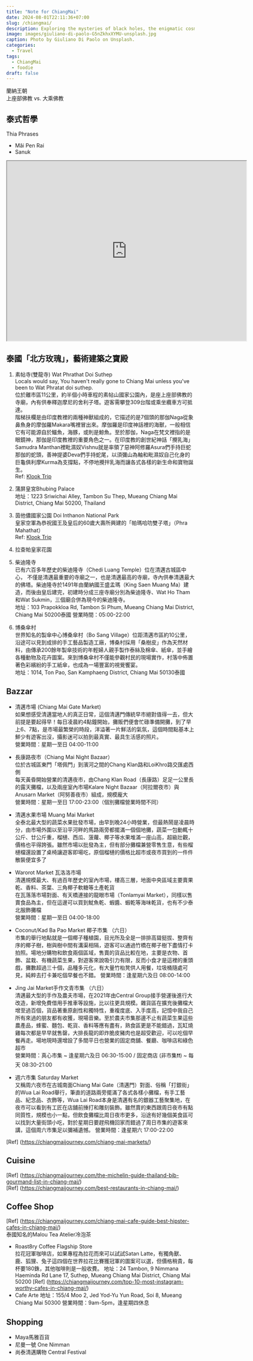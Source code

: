 ```yaml
---
title: "Note for ChiangMai"
date: 2024-08-01T22:11:36+07:00
slug: /chiangmai/
description: Exploring the mysteries of black holes, the enigmatic cosmic phenomena.
image: images/giuliano-di-paolo-G5nZkhxXYMU-unsplash.jpg
caption: Photo by Giuliano Di Paolo on Unsplash.
categories:
  - Travel
tags:
  - ChiangMai
  - foodie
draft: false
---
```


蘭納王朝  
上座部佛教 vs. 大乘佛教  

## 泰式哲學
Thia Phrases  
- Mâi Pen Rai
- Sanuk

<iframe src="https://www.google.com/maps/d/u/0/embed?mid=1QQOmGRvKh-MnFKKNPLNF8PY9ZZoTEV4&ehbc=2E312F" width="640" height="480"></iframe>

## 泰國「北方玫瑰」，藝術建築之寶殿

1. 素帖寺(雙龍寺) Wat Phrathat Doi Suthep  
Locals would say, You haven't really gone to Chiang Mai unless you've been to Wat Phratat doi suthep.  
位於離市區11公里，約半個小時車程的素帖山國家公園內，是座上座部佛教的寺廟，內有供奉釋迦摩尼的舍利子塔。遊客需攀登309台階或乘坐纜車方可抵達。  
階梯扶欄是由印度教裡的兩種神獸組成的，它描述的是7個頭的那伽Naga從象鼻魚身的摩伽羅Makara嘴裡冒出來。摩伽羅是印度神話裡的海獸，一般相信它有可能源自於鱷魚，海豚，或則是鯨魚。至於那伽，Naga在梵文裡指的是眼鏡神，那伽是印度教裡的重要角色之一。在印度教的創世紀神話「攪乳海」 
Samudra Manthan裡毗濕奴Vishnu就是率領了惡神阿修羅Asura們手持巨蛇那伽的蛇頭，善神提婆Deva們手持蛇尾，以須彌山為軸和毗濕奴自己化身的巨龜俱利摩Kurma為支撐點，不停地攪拌乳海而讓各式各樣的新生命和寶物誕生。  
Ref: [Klook Trip](https://www.kkday.com/zh-tw/product/20701-chiang-mai-half-day-tour-wat-phra-that-doi-suthep-and-meo-village-thailand) 

2. 蒲屏皇宮Bhubing Palace  
地址：1223 Sriwichai Alley, Tambon Su Thep, Mueang Chiang Mai District, Chiang Mai 50200, Thailand

3. 茵他儂國家公園 Doi Inthanon National Park  
皇家空軍為恭祝國王及皇后的60歲大壽所興建的「帕瑪哈叻雙子塔」（Phra Mahathat）  
Ref: [Klook Trip](https://www.klook.com/zh-TW/activity/384-doi-inthanon-national-park-chiang-mai/?aid=35993&aff_adid=708924&spm=City.Popular%3Aany%3A%3AHotAct%3ACard_LIST&clickId=7bdb2104a0&aff_label1=%E8%8C%B5%E4%BB%96%E5%84%82%E5%9C%8B%E5%AE%B6%E5%85%AC%E5%9C%92%E4%B8%80%E6%97%A5%E9%81%8A&aff_label2=&aff_label3=&aff_pid=&aff_sid=&utm_medium=affiliate-alwayson&utm_source=non-network&utm_campaign=35993&utm_term=&utm_content=&aff_klick_id=72229657084-35993-708924-5e25a92)

4. 拉查帕皇家花園

5. 柴迪隆寺  
已有六百多年歷史的柴迪隆寺（Chedi Luang Temple）位在清邁古城區中心， 不僅是清邁最重要的寺廟之一，也是清邁最高的寺廟，寺內供奉清邁最大的佛塔。柴迪隆寺於1491年由蘭納國王盛孟瑪（King Saen Muang Ma）建造，而後由皇后建完，初建時分成三座寺廟分別為柴迪隆寺、Wat Ho Tham和Wat Sukmin，三個廟合併為現今的柴迪隆寺。    
地址：103 Prapokkloa Rd, Tambon Si Phum, Mueang Chiang Mai District, Chiang Mai 50200泰國
營業時間：05:00-22:00

6. 博桑傘村  
世界知名的製傘中心博桑傘村（Bo Sang Village）位距清邁市區約10公里，沿途可以見到成排的手工藝品製造工廠，博桑村採用「桑樹皮」作為天然材料，由傳承200餘年製傘技術的年輕婦人親手製作泰絲及棉傘、紙傘，並手繪各種動物及花卉圖案。來到博桑傘村不僅能參觀村民的現場實作，村落中佈置著色彩繽紛的手工紙傘，也成為一場豐富的視覺饗宴。  
地址：1014, Ton Pao, San Kamphaeng District, Chiang Mai 50130泰國

## Bazzar
- 清邁市場 (Chiang Mai Gate Market)  
如果想感受清邁當地人的真正日常，這個清邁門傳統早市絕對值得一去，但大前提是要起得早！每日凌晨約4點鐘開始，攤販們便會忙碌準備開攤，到了早上6、7點，是市場最繁榮的時段，洋溢著一片鮮活的氣氛，這個時間點基本上鮮少有遊客出沒，攝影迷可以拍到最真實、最具生活感的照片。  
營業時間：星期一至日 04:00-11:00
- 長康路夜市（Chiang Mai Night Bazaar）  
位於古城區東門「塔佩門」到濱河之間的Chang Klan路和LoiKhro路交匯處西側  
每天黃昏開始營業的清邁夜市，由Chang Klan Road（長康路）足足一公里長的露天攤檔，以及兩座室內市場Kalare Night Bazaar（阿拉爾夜市）與Anusarn Market（阿努善夜市）組成，規模龐大  
營業時間：星期一至日 17:00-23:00（個別攤檔營業時間不同）
- 清邁水果市場 Muang Mai Market  
全泰北最大型的蔬菜水果批發市場，由早到晚24小時營業，但最熱鬧是凌晨時分，由市場外圍以至沿平河畔的馬路兩旁都擺滿一個個地攤，蔬菜一包動輒十公斤、廿公斤重，榴槤、西瓜、菠蘿、椰子等水果堆滿一座山高，超級壯觀，價格也平得誇張。雖然市場以批發為主，但有部分攤檔兼營零售生意，有些榴槤檔還設置了桌椅讓遊客即場吃，原個榴槤的價格比超市或夜市買到的一件件散裝便宜多了
- Warorot Market 瓦洛洛市場  
清邁規模最大、有過百年歷史的室內市場，樓高三層，地面中央區域主要賣果乾、香料、茶葉、三角椰子軟糖等土產乾貨  
在瓦落落市場對面、有天橋連接的龍眼市場（Tonlamyai Market），同樣以售賣食品為主，但在這邊可以買到魷魚乾、蝦醬、蝦乾等海味乾貨，也有不少泰北服飾攤檔  
營業時間：星期一至日 04:00-18:00
- Coconut/Kad Ba Pao Market 椰子市集 （六日）  
市集的舉行地點就是一個椰子種植園，目光所及全是一排排高聳挺拔、整齊有序的椰子樹，樹與樹中間有溝渠相隔，遊客可以通過竹橋在椰子樹下盡情打卡拍照。場地分購物和飲食兩個區域，售賣的貨品比較在地，主要是衣物、首飾、盆栽、有機蔬菜生果，對遊客來說吸引力有限，反而小食才是這裡的重頭戲，攤數超過三十個，品種多元化，有大量竹枱凳供人用餐，垃圾桶隨處可見，純粹去打卡兼吃個早餐也不錯。
營業時間：逢星期六及日 08:00-14:00

- Jing Jai Market手作文青市集 （六日）  
清邁最大型的手作及農夫市場，在2021年由Central Group接手營運後進行大改造，新增免費借用手推車等設施，比以往更具規模。雜貨區在擴充後攤檔大增至過百個，貨品著重原創性和獨特性，重複度底、入手度高，記憶中我自己所有來過的朋友都有收獲，現場音樂。至於農夫市集那邊不止有蔬菜生果這些農產品，蜂蜜、麵包、乾貨、香料等應有盡有，熟食區更是不能錯過，瓦缸燒雞每次都是早早就售罄，大排長龍的即炸脆皮豬肉也是超受歡迎，可以吃個早餐再走。場地現時還增設了多間平日也營業的固定商舖、餐廳、咖啡店和綠色超市  
營業時間：真心市集 ~ 逢星期六及日 06:30-15:00 / 固定商店 (非市集❗️❗️) ~ 每天 08:30-21:00
- 週六市集  Saturday Market  
又稱周六夜市在古城南面Chiang Mai Gate（清邁門）對面、俗稱「打銀街」的Wua Lai Road舉行，筆直的道路兩旁擺滿了各式各樣小攤檔，有手工藝品、紀念品、衣飾等，Wua Lai Road本身是清邁有名的銀器工藝聚集地，在夜市可以看到有工匠在店舖前捶打和雕刻裝飾。雖然賣的東西跟周日夜市有點同質性，規模也小一點，但飲食攤檔比周日夜市更多，沿途有好幾個美食區可以找到大量街頭小吃，對於星期日要趕飛機回家而錯過了周日市集的遊客來講，這個周六市集足以彌補遺憾。
營業時間：逢星期六 17:00-22:00

[Ref] (https://chiangmaijourney.com/chiang-mai-markets/)

## Cuisine

[Ref] (https://chiangmaijourney.com/the-michelin-guide-thailand-bib-gourmand-list-in-chiang-mai/)  
[Ref] (https://chiangmaijourney.com/best-restaurants-in-chiang-mai/)

## Coffee Shop
[Ref] (https://chiangmaijourney.com/chiang-mai-cafe-guide-best-hipster-cafes-in-chiang-mai/)  
泰國知名的Malou Tea Atelier冷泡茶
- Roast8ry Coffee Flagship Store  
拉花冠軍咖啡店，如果專程為拉花而來可以試試Satan Latte，有獨角獸、鹿、狐狸、兔子這四個在世界拉花比賽獲冠軍的圖案可以選，但價格稍貴，每杯要180銖，其他咖啡則是一般收費。
地址：24 Tambon, 9 Nimmana Haeminda Rd Lane 17, Suthep, Mueang Chiang Mai District, Chiang Mai 50200 
[Ref] (https://chiangmaijourney.com/top-10-most-instagram-worthy-cafes-in-chiang-mai/)  
- Cafe Arte
地址：155/4 Moo 2, Jed Yod-Yu Yun Road, Soi 8, Mueang Chiang Mai 50300
營業時間：9am-5pm，逢星期四休息

## Shopping
- Maya馬雅百貨
- 尼曼一號 One Nimman
- 尚泰清邁購物 Central Festival